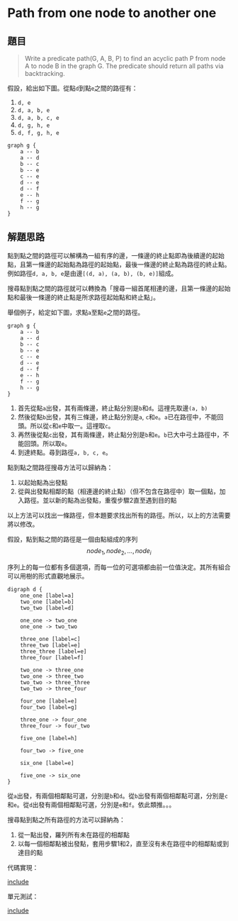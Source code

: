 # Path from one node to another one

## 題目

>Write a predicate path(G, A, B, P) to find an acyclic path P from node A to node B in the graph G. The predicate should return all paths via backtracking.

假設，給出如下圖。從點`d`到點`e`之間的路徑有：

1. `d, e`
2. `d, a, b, e`
3. `d, a, b, c, e`
4. `d, g, h, e`
5. `d, f, g, h, e`

```plantuml
graph g {
    a -- b
    a -- d
    b -- c
    b -- e
    c -- e
    d -- e
    d -- f
    e -- h
    f -- g
    h -- g
}
```

## 解題思路

點到點之間的路徑可以解構為一組有序的邊，一條邊的終止點即為後續邊的起始點，且第一條邊的起始點為路徑的起始點，最後一條邊的終止點為路徑的終止點。例如路徑`d, a, b, e`是由邊`[(d, a), (a, b), (b, e)]`組成。

搜尋點到點之間的路徑就可以轉換為「搜尋一組首尾相連的邊，且第一條邊的起始點和最後一條邊的終止點是所求路徑起始點和終止點」。

舉個例子，給定如下圖，求點`a`至點`e`之間的路徑。

```plantuml
graph g {
    a -- b
    a -- d
    b -- c
    b -- e
    c -- e
    d -- e
    d -- f
    e -- h
    f -- g
    h -- g
}
```

1. 首先從點`a`出發，其有兩條邊，終止點分別是`b`和`d`。這𥚃先取邊`(a, b)`
2. 然後從點`b`出發，其有三條邊，終止點分別是`a`, `c`和`e`。`a`已在路徑中，不能回頭。所以從`c`和`e`中取一。這𥚃取`c`。
3. 再然後從點`c`出發，其有兩條邊，終止點分別是`b`和`e`。`b`已大中弓土路徑中，不能回頭。所以取`e`。
4. 到達終點。尋到路徑`a, b, c, e`。

點到點之間路徑搜尋方法可以歸納為：

1. 以起始點為出發點
2. 從與出發點相鄰的點（相連邊的終止點）（但不包含在路徑中）取一個點，加入路徑。並以新的點為出發點，重復步驟2直至遇到目的點

以上方法可以找出一條路徑，但本題要求找出所有的路徑。所以，以上的方法需要將以修改。

假設，點到點之間的路徑是一個由點組成的序列 $$node_1, node_2, ..., node_i$$

序列上的每一位都有多個選項，而每一位的可選項都由前一位值決定。其所有組合可以用樹的形式直觀地展示。

```plantuml
digraph d {
    one_one [label=a]
    two_one [label=b]
    two_two [label=d]

    one_one -> two_one
    one_one -> two_two

    three_one [label=c]
    three_two [label=e]
    three_three [label=e]
    three_four [label=f]

    two_one -> three_one
    two_one -> three_two
    two_two -> three_three
    two_two -> three_four

    four_one [label=e]
    four_two [label=g]

    three_one -> four_one
    three_four -> four_two

    five_one [label=h]

    four_two -> five_one

    six_one [label=e]

    five_one -> six_one
}
```

從`a`出發，有兩個相鄰點可選，分別是`b`和`d`。從`b`出發有兩個相鄰點可選，分別是`c`和`e`。從`d`出發有兩個相鄰點可選，分別是`e`和`f`。依此類推。。。

搜尋點到點之所有路徑的方法可以歸納為：

1. 從一點出發，羅列所有未在路徑的相鄰點
2. 以每一個相鄰點被出發點，套用步驟1和2，直至沒有未在路徑中的相鄰點或到達目的點

代碼實現：

[include](../../../python99/graph/p602.py)

單元測試：

[include](../../../tests/graph/p602_test.py)